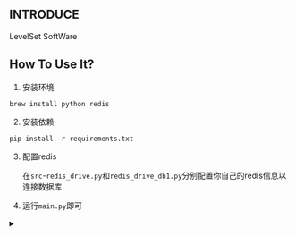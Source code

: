 ## INTRODUCE

LevelSet SoftWare

## How To Use It?

1. 安装环境
```shell
brew install python redis
```
2. 安装依赖
```shell
pip install -r requirements.txt
```
3. 配置redis

    在`src`-`redis_drive.py`和`redis_drive_db1.py`分别配置你自己的redis信息以连接数据库

4. 运行`main.py`即可


<details>
<summary></summary>

## 开发过程

> 参考文献：CV、LBF、DRLSE模型、Redis、PSNR、SSIM

- 目录结构
```
.
├── levelsetproject
└── src
    ├── main.py
    ├── img
    ├── lsca
    └── relevantinfo
        ├── cv
        ├── drlse
        └── rsf
```

- [x] **基本需求**
    - [x] 选择图像
    - [x] 输入参数
    - [x] 调用算法输出分割图像 
---
- [x] **新增需求**
    - [x] 输出多张分割图像
    - [x] 资料整合使用文件管理器打开    
    - [x] 参数意义
    - [ ] 分割效果评价指标
        - PSNR(峰值信噪比)
        - SSIM(结构相似性)

</details>